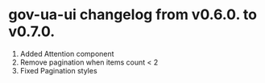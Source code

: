 # gov-ua-ui changelog from v0.6.0. to v0.7.0.

1. Added Attention component
2. Remove pagination when items count < 2
3. Fixed Pagination styles
